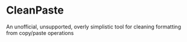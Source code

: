# CleanPaste
An unofficial, unsupported, overly simplistic tool for cleaning formatting from copy/paste operations
